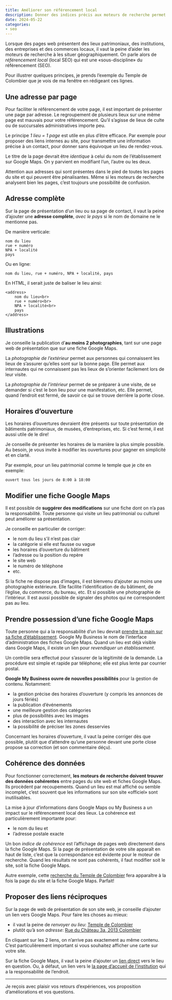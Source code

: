 ```yaml
---
title: Améliorer son référencement local
description: Donner des indices précis aux moteurs de recherche permet d’améliorer sa visiblité dans les résultats de recherche (SERP) et sur Google Maps. Indispensable pour valoriser les lieux!
date: 2024-05-22
categories:
- seo
---
```


Lorsque des pages web présentent des lieux patrimoniaux, des institutions, des entreprises et des commerces locaux, il vaut la peine d’aider les moteurs de recherche à les situer géographiquement. On parle alors de *référencement local* (local SEO) qui est une «sous-discipline» du référencement (SEO).

Pour illustrer quelques principes, je prends l’exemple du Temple de Colombier que je vois de ma fenêtre en rédigeant ces lignes.

## Une adresse par page

Pour faciliter le référencement de votre page, il est important de présenter une page par adresse. Le regroupement de plusieurs lieux sur une même page est mauvais pour votre référencement. Qu’il s’agisse de lieux de culte ou de succursales administratives importe peu.

Le principe *1 lieu = 1 page* est utile en plus d’être efficace. Par exemple pour proposer des liens internes au site, pour transmettre une information précise à un contact, pour donner sans équivoque un lieu de rendez-vous.

Le titre de la page devrait être *identique* à celui du nom de l’établissement sur Google Maps. On y parvient en modifiant l’un, l’autre ou les deux.

Attention aux adresses qui sont présentes dans le pied de toutes les pages du site et qui peuvent être pénalisantes. Même si les moteurs de recherche analysent bien les pages, c’est toujours une possibilité de confusion.

## Adresse complète

Sur la page de présentation d’un lieu ou sa page de contact, il vaut la peine d’ajouter une **adresse complète**, *avec le pays* si le nom de domaine ne le mentionne pas.

De manière verticale:

```
nom du lieu
rue + numéro
NPA + localité
pays
```

Ou en ligne:

```
nom du lieu, rue + numéro, NPA + localité, pays
```

En HTML, il serait juste de baliser le lieu ainsi:

```
<address>
    nom du lieu<br>
    rue + numéro<br>
    NPA + localité<br>
    pays
</address>
```

## Illustrations

Je conseille la publication d’**au moins 2 photographies**, tant sur une page web de présentation que sur une fiche Google Maps.

La *photographie de l’extérieur* permet aux personnes qui connaissent les lieux de s’assurer qu’elles sont sur la bonne page. Elle permet aux internautes qui ne connaissent pas les lieux de s’orienter facilement lors de leur visite.

La *photographie de l’intérieur* permet de se préparer à une visite, de se demander si c’est le bon lieu pour une manifestation, etc. Elle permet, quand l’endroit est fermé, de savoir ce qui se trouve derrière la porte close.

## Horaires d’ouverture

Les horaires d’ouvertures devraient être présents sur toute présentation de bâtiments patrimoniaux, de musées, d’entreprises, etc. Si c’est fermé, il est aussi utile de le dire!

Je conseille de présenter les horaires de la manière la plus simple possible. Au besoin, je vous invite à modifier les ouvertures pour gagner en simplicité et en clarté.

Par exemple, pour un lieu patrimonial comme le temple que je cite en exemple:

```
ouvert tous les jours de 8:00 à 18:00
```

## Modifier une fiche Google Maps

Il est possible de **suggérer des modifications** sur une fiche dont on n’a pas la responsabilité. Toute personne qui visite un lieu patrimonial ou culturel peut améliorer sa présentation.

Je conseille en particulier de corriger:

- le nom du lieu s’il n’est pas clair
- la catégorie si elle est fausse ou vague
- les horaires d’ouverture du bâtiment
- l’adresse ou la position du repère
- le site web
- le numéro de téléphone
- etc.

Si la fiche ne dispose pas d’images, il est bienvenu d’ajouter au moins une photographie extérieure. Elle facilite l’identification de du bâtiment, de l’église, du commerce, du bureau, etc. Et si possible une photographie de l’intérieur. Il est aussi possible de signaler des photos qui ne correspondent pas au lieu.

## Prendre possession d’une fiche Google Maps

Toute personne qui a la responsabilité d’un lieu devrait [prendre la main sur sa fiche d’établissement](https://www.google.com/intl/fr_ch/business/). Google My Business le nom de l’interface d’administration des fiches Google Maps. Quand un lieu est déjà visible dans Google Maps, il existe un lien pour *revendiquer un établissement*.

Un contrôle sera effectué pour s’assurer de la légitimité de la demande. La procédure est simple et rapide par téléphone; elle est plus lente par courrier postal.

**Google My Business ouvre de nouvelles possibilités** pour la gestion de contenu. Notamment:

- la gestion précise des horaires d’ouverture (y compris les annonces de jours fériés)
- la publication d’événements
- une meilleure gestion des catégories
- plus de possibilités avec les images
- des interaction avec les internautes
- la possibilité de préciser les zones desservies

Concernant les horaires d’ouverture, il vaut la peine corriger dès que possible, plutôt que d’attendre qu’une personne devant une porte close propose sa correction (et son commentaire déçu).

## Cohérence des données

Pour fonctionner correctement, **les moteurs de recherche doivent trouver des données cohérentes** entre pages du site web et fiches Google Maps. Ils procèdent par recoupements. Quand un lieu est mal affiché ou semble incomplet, c’est souvent que les informations sur son site «officiel» sont inutilisables.

La mise à jour d’informations dans Google Maps ou My Business a un impact sur le référencement local des lieux. La cohérence est particulièrement importante pour:

- le nom du lieu et
- l’adresse postale exacte

Un bon *indice de cohérence* est l’affichage de pages web directement dans la fiche Google Maps. Si la page de présentation de votre site apparaît en haut de liste, c’est que la correspondance est évidente pour le moteur de recherche. Quand les résultats ne sont pas cohérents, il faut modifier soit le site, soit la fiche Google Maps.

Autre exemple, cette [recherche du Temple de Colombier](https://www.google.com/search?q=Temple+de+Colombier) fera apparaître à la fois la page du site et la fiche Google Maps. Parfait!

## Proposer des liens réciproques

Sur la page de web de présentation de son site web, je conseille d’ajouter un lien vers Google Maps. Pour faire les choses au mieux:

- il vaut la peine de *renvoyer au lieu*: [Temple de Colombier](https://maps.app.goo.gl/cg27QmcYEoTuH4dy8)
- plutôt qu’à son *adresse*: [Rue du Château 3a, 2013 Colombier](https://maps.app.goo.gl/N5sPL2113hBE4u9cA)

En cliquant sur les 2 liens, on n’arrive pas exactement au même contenu. C’est particulièrement important si vous souhaitez afficher une carte sur votre site.

Sur la fiche Google Maps, il vaut la peine d’ajouter un [lien direct](https://www.eren.ch/barc/batiments/temple-de-colombier/) vers le lieu en question. Ou, à défaut, un lien vers le [la page d’accueil de l’institution](https://www.eren.ch/barc/) qui a la responsabilité de l’endroit.

----

Je reçois avec plaisir vos retours d’expériences, vos proposition d’améliorations et vos questions.